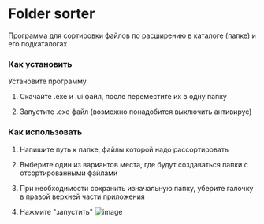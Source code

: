 # Folder sorter
Программа для сортировки файлов по расширению в каталоге (папке) и его подкаталогах
### Как установить
Установите программу
1. Скачайте .exe и .ui файл, после переместите их в одну папку

2. Запустите .exe файл (возможно понадобится выключить антивирус)

### Как использовать
1. Напишите путь к папке, файлы которой надо рассортировать

2. Выберите один из вариантов места, где будут создаваться папки с отсортированными файлами

3. При необходимости сохранить изначальную папку, уберите галочку в правой верхней части приложения

4. Нажмите "запустить"
![image](https://user-images.githubusercontent.com/92594254/205496911-77591a7d-7a8c-444e-b674-c149e2187d8e.png)
